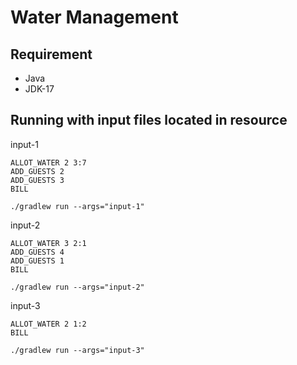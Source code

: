 # Water Management

## Requirement

- Java
- JDK-17

## Running with input files located in resource

input-1

```
ALLOT_WATER 2 3:7
ADD_GUESTS 2
ADD_GUESTS 3
BILL
```

```
./gradlew run --args="input-1"
```

input-2

```
ALLOT_WATER 3 2:1
ADD_GUESTS 4
ADD_GUESTS 1
BILL
```

```
./gradlew run --args="input-2"
```

input-3

```
ALLOT_WATER 2 1:2
BILL
```

```
./gradlew run --args="input-3"
```
